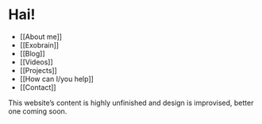 # Hai!

- [[About me]]
- [[Exobrain]]
- [[Blog]]
- [[Videos]]
- [[Projects]]
- [[How can I/you help]]
- [[Contact]]

This website’s content is highly unfinished and design is improvised, better one coming soon.